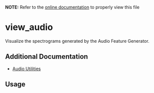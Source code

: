 __NOTE:__ Refer to the [online documentation](https://github.com/ReRAM-Labs/yzlite) to properly view this file

# view_audio

Visualize the spectrograms generated by the Audio Feature Generator.

## Additional Documentation

- [Audio Utilities](https://github.com/ReRAM-Labs/yzlite/docs/audio/audio_utilities.html)

## Usage

```{include} ./view_audio_cli_help.md
```
